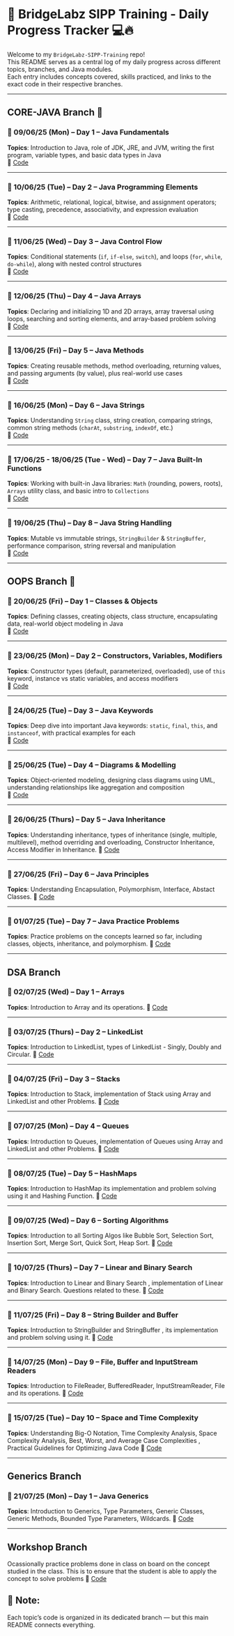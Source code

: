 # 🧠 BridgeLabz SIPP Training - Daily Progress Tracker 💻🔥

Welcome to my `BridgeLabz-SIPP-Training` repo!  
This README serves as a central log of my daily progress across different topics, branches, and Java modules.  
Each entry includes concepts covered, skills practiced, and links to the exact code in their respective branches.

---

## CORE-JAVA Branch 📂

### 📅 09/06/25 (Mon) – Day 1 – Java Fundamentals  
**Topics**: Introduction to Java, role of JDK, JRE, and JVM, writing the first program, variable types, and basic data types in Java  
🔗 [Code](https://github.com/ALAN-KRATI/BridgeLabz-SIPP-Training/tree/CORE-JAVA/JAVA-FUNDAMENTALS)

---

### 📅 10/06/25 (Tue) – Day 2 – Java Programming Elements  
**Topics**: Arithmetic, relational, logical, bitwise, and assignment operators; type casting, precedence, associativity, and expression evaluation  
🔗 [Code](https://github.com/ALAN-KRATI/BridgeLabz-SIPP-Training/tree/CORE-JAVA/JAVA-PROGRAMMING-ELEMENTS)

---

### 📅 11/06/25 (Wed) – Day 3 – Java Control Flow  
**Topics**: Conditional statements (`if`, `if-else`, `switch`), and loops (`for`, `while`, `do-while`), along with nested control structures  
🔗 [Code](https://github.com/ALAN-KRATI/BridgeLabz-SIPP-Training/tree/CORE-JAVA/JAVA-CONTROL-FLOW)

---

### 📅 12/06/25 (Thu) – Day 4 – Java Arrays  
**Topics**: Declaring and initializing 1D and 2D arrays, array traversal using loops, searching and sorting elements, and array-based problem solving  
🔗 [Code](https://github.com/ALAN-KRATI/BridgeLabz-SIPP-Training/tree/CORE-JAVA/JAVA-ARRAYS)

---

### 📅 13/06/25 (Fri) – Day 5 – Java Methods  
**Topics**: Creating reusable methods, method overloading, returning values, and passing arguments (by value), plus real-world use cases  
🔗 [Code](https://github.com/ALAN-KRATI/BridgeLabz-SIPP-Training/tree/CORE-JAVA/JAVA-METHODS)

---

### 📅 16/06/25 (Mon) – Day 6 – Java Strings  
**Topics**: Understanding `String` class, string creation, comparing strings, common string methods (`charAt`, `substring`, `indexOf`, etc.)  
🔗 [Code](https://github.com/ALAN-KRATI/BridgeLabz-SIPP-Training/tree/CORE-JAVA/JAVA-STRINGS)

---

### 📅 17/06/25 - 18/06/25 (Tue - Wed) – Day 7 – Java Built-In Functions  
**Topics**: Working with built-in Java libraries: `Math` (rounding, powers, roots), `Arrays` utility class, and basic intro to `Collections`  
🔗 [Code](https://github.com/ALAN-KRATI/BridgeLabz-SIPP-Training/tree/CORE-JAVA/JAVA-BUILTIN-FUNCTIONS)

---

### 📅 19/06/25 (Thu) – Day 8 – Java String Handling  
**Topics**: Mutable vs immutable strings, `StringBuilder` & `StringBuffer`, performance comparison, string reversal and manipulation  
🔗 [Code](https://github.com/ALAN-KRATI/BridgeLabz-SIPP-Training/tree/CORE-JAVA/JAVA-STRING-HANDLING)

---

## OOPS Branch 🧱

### 📅 20/06/25 (Fri) – Day 1 – Classes & Objects  
**Topics**: Defining classes, creating objects, class structure, encapsulating data, real-world object modeling in Java  
🔗 [Code](https://github.com/ALAN-KRATI/BridgeLabz-SIPP-Training/tree/OOPS/JAVA-CLASS-OBJECTS)

---

### 📅 23/06/25 (Mon) – Day 2 – Constructors, Variables, Modifiers  
**Topics**: Constructor types (default, parameterized, overloaded), use of `this` keyword, instance vs static variables, and access modifiers  
🔗 [Code](https://github.com/ALAN-KRATI/BridgeLabz-SIPP-Training/tree/OOPS/JAVA-CONSTRUCTORS-VARIABLES-MODIFIERS)

---

### 📅 24/06/25 (Tue) – Day 3 – Java Keywords  
**Topics**: Deep dive into important Java keywords: `static`, `final`, `this`, and `instanceof`, with practical examples for each  
🔗 [Code](https://github.com/ALAN-KRATI/BridgeLabz-SIPP-Training/tree/OOPS/JAVA-KEYWORDS)

---

### 📅 25/06/25 (Tue) – Day 4 – Diagrams & Modelling  
**Topics**: Object-oriented modeling, designing class diagrams using UML, understanding relationships like aggregation and composition  
🔗 [Code](https://github.com/ALAN-KRATI/BridgeLabz-SIPP-Training/tree/OOPS/JAVA-DIAGRAMS-MODELLING)

---

### 📅 26/06/25 (Thurs) – Day 5 – Java Inheritance  
**Topics**: Understanding inheritance, types of inheritance (single, multiple, multilevel), method overriding and overloading, Constructor Inheritance, Access Modifier in Inheritance.
🔗 [Code](https://github.com/ALAN-KRATI/BridgeLabz-SIPP-Training/tree/OOPS/JAVA-INHERITANCE)

---

### 📅 27/06/25 (Fri) – Day 6 – Java Principles 
**Topics**: Understanding Encapsulation, Polymorphism, Interface, Abstact Classes.
🔗 [Code](https://github.com/ALAN-KRATI/BridgeLabz-SIPP-Training/tree/OOPS/JAVA-PRINCIPLES)

---

### 📅 01/07/25 (Tue) – Day 7 – Java Practice Problems 
**Topics**: Practice problems on the concepts learned so far, including classes, objects, inheritance, and polymorphism.
🔗 [Code](https://github.com/ALAN-KRATI/BridgeLabz-SIPP-Training/tree/OOPS/JAVA-PRACTICE-PROBLEMS)

---

## DSA Branch 

### 📅 02/07/25 (Wed) – Day 1 – Arrays
**Topics**: Introduction to Array and its operations.
🔗 [Code](https://github.com/ALAN-KRATI/BridgeLabz-SIPP-Training/tree/DSA/Linear-DSA/Arrays)

---

### 📅 03/07/25 (Thurs) – Day 2 – LinkedList
**Topics**: Introduction to LinkedList, types of LinkedList - Singly, Doubly and Circular.
🔗 [Code](https://github.com/ALAN-KRATI/BridgeLabz-SIPP-Training/tree/DSA/Linear-DSA/LinkedList)

---

### 📅 04/07/25 (Fri) – Day 3 – Stacks 
**Topics**: Introduction to Stack, implementation of Stack using Array and LinkedList and other Problems.
🔗 [Code](https://github.com/ALAN-KRATI/BridgeLabz-SIPP-Training/tree/DSA/Linear-DSA/Stacks)

---

### 📅 07/07/25 (Mon) – Day 4 – Queues
**Topics**: Introduction to Queues, implementation of Queues using Array and LinkedList and other Problems.
🔗 [Code](https://github.com/ALAN-KRATI/BridgeLabz-SIPP-Training/tree/DSA/Linear-DSA/Queues)

---

### 📅 08/07/25 (Tue) – Day 5 – HashMaps
**Topics**: Introduction to HashMap its implementation and problem solving using it and Hashing Function.
🔗 [Code](https://github.com/ALAN-KRATI/BridgeLabz-SIPP-Training/tree/DSA/HashMap)

---

### 📅 09/07/25 (Wed) – Day 6 – Sorting Algorithms
**Topics**: Introduction to all Sorting Algos like Bubble Sort, Selection Sort, Insertion Sort, Merge Sort, Quick Sort, Heap Sort.
🔗 [Code](https://github.com/ALAN-KRATI/BridgeLabz-SIPP-Training/tree/DSA/Sorting-Algorithms)

---

### 📅 10/07/25 (Thurs) – Day 7 – Linear and Binary Search
**Topics**: Introduction to Linear and Binary Search , implementation of Linear and Binary Search. Questions related to these.
🔗 [Code](https://github.com/ALAN-KRATI/BridgeLabz-SIPP-Training/tree/DSA/Linear-Binary-Search)

---

### 📅 11/07/25 (Fri) – Day 8 – String Builder and Buffer
**Topics**: Introduction to StringBuilder and StringBuffer , its implementation and problem solving using it.
🔗 [Code](https://github.com/ALAN-KRATI/BridgeLabz-SIPP-Training/tree/DSA/String-Builder-Buffer)

---

### 📅 14/07/25 (Mon) – Day 9 – File, Buffer and InputStream Readers
**Topics**: Introduction to FileReader, BufferedReader, InputStreamReader, File and its operations.
🔗 [Code](https://github.com/ALAN-KRATI/BridgeLabz-SIPP-Training/tree/DSA/File-InputStream-Reader)

---

### 📅 15/07/25 (Tue) – Day 10 – Space and Time Complexity
**Topics**:  Understanding Big-O Notation, Time Complexity Analysis, Space Complexity Analysis, Best, Worst, and Average Case Complexities
, Practical Guidelines for Optimizing Java Code
🔗 [Code](https://github.com/ALAN-KRATI/BridgeLabz-SIPP-Training/tree/DSA/Algo-Runtime-Analysis)

---

## Generics Branch 

### 📅 21/07/25 (Mon) – Day 1 – Java Generics 
**Topics**:  Introduction to Generics, Type Parameters, Generic Classes, Generic Methods, Bounded Type Parameters, Wildcards.
🔗 [Code](https://github.com/ALAN-KRATI/BridgeLabz-SIPP-Training/tree/Generics/Java-Generics)

---

## Workshop Branch

Ocassionally practice problems done in class on board on the concept studied in the class. This is to ensure that the student is able to apply the concept to solve problems
🔗 [Code](https://github.com/ALAN-KRATI/BridgeLabz-SIPP-Training/tree/Workshops)

## 📝 Note:
Each topic’s code is organized in its dedicated branch — but this main README connects everything.
